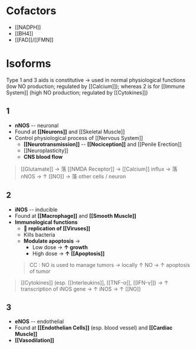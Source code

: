 # Cofactors
- [[NADPH]]
- [[BH4]]
- [[FAD]]/[[FMN]]

# Isoforms
Type 1 and 3 aids is constitutive → used in normal physiological functions (low NO production; regulated by [[Calcium]]); whereas 2 is for [[Immune System]] (high NO production; regulated by [[Cytokines]])

## 1
- **nNOS** -- neuronal
- Found at **[[Neurons]]** and [[Skeletal Muscle]]
- Control physiological process of [[Nervous System]]
	- **[[Neurotransmission]]** -- **[[Nociception]]** and [[Penile Erection]]
	- [[Neuroplasticity]]
	- **CNS blood flow**

> [[Glutamate]] → 落 [[NMDA Receptor]] → [[Calcium]] influx → 落 nNOS → ↑ [[NO]] → 落 other cells / neuron

## 2
- **iNOS** -- inducible
- Found at **[[Macrophage]]** and **[[Smooth Muscle]]**
- **Immunological functions**
	- ** replication of [[Viruses]]**
	- Kills bacteria
	- **Modulate apoptosis** →
		- Low dose → **↑ growth** 
		- High dose → **↑ [[Apoptosis]]**
	> CC : NO is used to manage tumors → locally ↑ NO → ↑ apoptosis of tumor

> [[Cytokines]] (esp. [[Interleukins]], [[TNF-α]], [[IFN-γ]]) → ↑ transcription of iNOS gene → ↑ iNOS → ↑ [[NO]]

## 3
- **eNOS** -- endothelial
- Found at **[[Endothelian Cells]]** (esp. blood vessel) and **[[Cardiac Muscle]]**
- **[[Vasodilation]]**